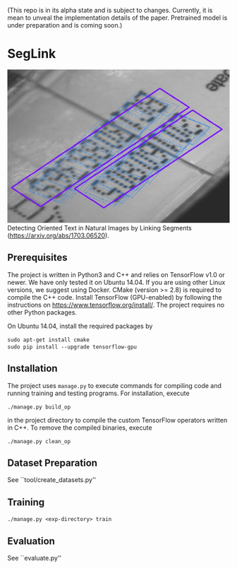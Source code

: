 (This repo is in its alpha state and is subject to changes. Currently, it is mean to unveal the implementation details of the paper. Pretrained model is under preparation and is coming soon.)

# SegLink
![](https://github.com/BowieHsu/seglink-1/blob/master/mistake.JPG)
Detecting Oriented Text in Natural Images by Linking Segments (https://arxiv.org/abs/1703.06520).

## Prerequisites

The project is written in Python3 and C++ and relies on TensorFlow v1.0 or newer. We have only tested it on Ubuntu 14.04. If you are using other Linux versions, we suggest using Docker. CMake (version >= 2.8) is required to compile the C++ code. Install TensorFlow (GPU-enabled) by following the instructions on https://www.tensorflow.org/install/. The project requires no other Python packages.

On Ubuntu 14.04, install the required packages by
```
sudo apt-get install cmake
sudo pip install --upgrade tensorflow-gpu
```

## Installation

The project uses `manage.py` to execute commands for compiling code and running training and testing programs. For installation, execute
```
./manage.py build_op
```
in the project directory to compile the custom TensorFlow operators written in C++. To remove the compiled binaries, execute
```
./manage.py clean_op
```

## Dataset Preparation

See ``tool/create_datasets.py''

## Training

```
./manage.py <exp-directory> train
```

## Evaluation

See ``evaluate.py''
